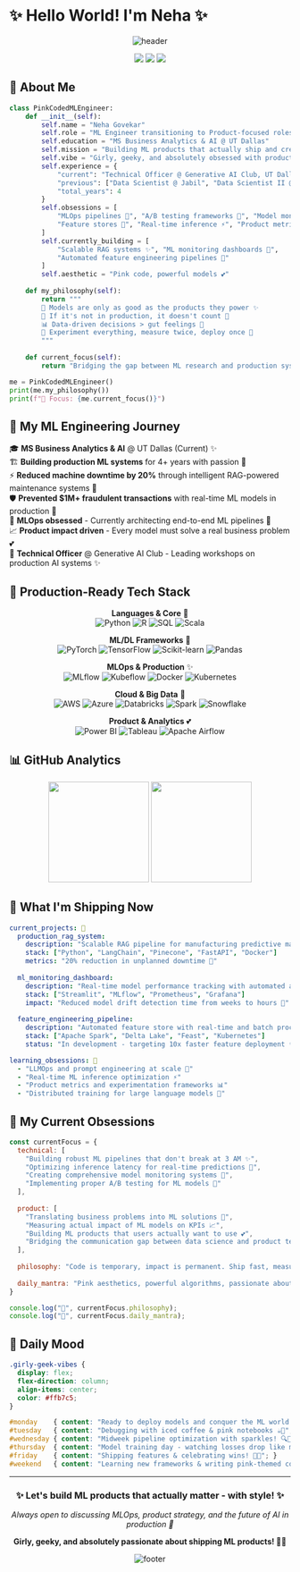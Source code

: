 # ✨ Hello World! I'm Neha ✨ 

<div align="center">
  
  ![header](https://capsule-render.vercel.app/api?type=waving&color=ffb6c1&height=300&section=header&text=Neha%20Govekar&fontSize=90&animation=fadeIn&fontAlignY=38&desc=ML%20Engineer%20💖%20Product-Focused%20Data%20Scientist%20💖%20MLOps%20Enthusiast&descAlignY=55&descAlign=62&fontColor=d6ace6)

  <a href="http://www.linkedin.com/in/neha-govekar"><img src="https://img.shields.io/badge/LinkedIn-0077B5?style=for-the-badge&logo=linkedin&logoColor=white"></a>
  <a href="mailto:neha.Govekar@utdallas.edu"><img src="https://img.shields.io/badge/Email-D14836?style=for-the-badge&logo=gmail&logoColor=white"></a>
  <a href="https://www.kaggle.com/nehagovekar"><img src="https://img.shields.io/badge/Kaggle-20BEFF?style=for-the-badge&logo=Kaggle&logoColor=white"></a>
  
</div>

## 🌸 About Me  
```python
class PinkCodedMLEngineer:
    def __init__(self):
        self.name = "Neha Govekar"
        self.role = "ML Engineer transitioning to Product-focused roles 💕"
        self.education = "MS Business Analytics & AI @ UT Dallas"
        self.mission = "Building ML products that actually ship and create impact ✨"
        self.vibe = "Girly, geeky, and absolutely obsessed with production ML! 💖"
        self.experience = {
            "current": "Technical Officer @ Generative AI Club, UT Dallas 🌟",
            "previous": ["Data Scientist @ Jabil", "Data Scientist II @ HSBC", "Data Science Intern @ Citibank"],
            "total_years": 4
        }
        self.obsessions = [
            "MLOps pipelines 💫", "A/B testing frameworks 🔬", "Model monitoring 📊",
            "Feature stores 🏪", "Real-time inference ⚡", "Product metrics 📈"
        ]
        self.currently_building = [
            "Scalable RAG systems ✨", "ML monitoring dashboards 🎀", 
            "Automated feature engineering pipelines 🌺"
        ]
        self.aesthetic = "Pink code, powerful models 💕"
        
    def my_philosophy(self):
        return """
        💭 Models are only as good as the products they power ✨
        🔄 If it's not in production, it doesn't count 💖
        📊 Data-driven decisions > gut feelings 🌸
        🧪 Experiment everything, measure twice, deploy once 💫
        """
        
    def current_focus(self):
        return "Bridging the gap between ML research and production systems with style! 💕"

me = PinkCodedMLEngineer()
print(me.my_philosophy())
print(f"🎯 Focus: {me.current_focus()}")
```

## 🌺 My ML Engineering Journey

🎓 **MS Business Analytics & AI** @ UT Dallas (Current) ✨  
🏗️ **Building production ML systems** for 4+ years with passion 💖  
⚡ **Reduced machine downtime by 20%** through intelligent RAG-powered maintenance systems 🌟  
🛡️ **Prevented $1M+ fraudulent transactions** with real-time ML models in production 💫  
🔧 **MLOps obsessed** - Currently architecting end-to-end ML pipelines 🌸  
📈 **Product impact driven** - Every model must solve a real business problem 💕  
🎯 **Technical Officer** @ Generative AI Club - Leading workshops on production AI systems ✨  

## 💖 Production-Ready Tech Stack

<div align="center">
  
  **Languages & Core** 🌸  
  ![Python](https://img.shields.io/badge/Python-FFD43B?style=for-the-badge&logo=python&logoColor=blue)
  ![R](https://img.shields.io/badge/R-276DC3?style=for-the-badge&logo=r&logoColor=white)
  ![SQL](https://img.shields.io/badge/SQL-4479A1?style=for-the-badge&logo=mysql&logoColor=white)
  ![Scala](https://img.shields.io/badge/Scala-DC322F?style=for-the-badge&logo=scala&logoColor=white)
  
  **ML/DL Frameworks** 💫  
  ![PyTorch](https://img.shields.io/badge/PyTorch-EE4C2C?style=for-the-badge&logo=pytorch&logoColor=white)
  ![TensorFlow](https://img.shields.io/badge/TensorFlow-FF6F00?style=for-the-badge&logo=tensorflow&logoColor=white)
  ![Scikit-learn](https://img.shields.io/badge/scikit_learn-F7931E?style=for-the-badge&logo=scikit-learn&logoColor=white)
  ![Pandas](https://img.shields.io/badge/Pandas-150458?style=for-the-badge&logo=pandas&logoColor=white)
  
  **MLOps & Production** ✨  
  ![MLflow](https://img.shields.io/badge/MLflow-0194E2?style=for-the-badge&logo=mlflow&logoColor=white)
  ![Kubeflow](https://img.shields.io/badge/Kubeflow-326CE5?style=for-the-badge&logo=kubernetes&logoColor=white)
  ![Docker](https://img.shields.io/badge/Docker-2CA5E0?style=for-the-badge&logo=docker&logoColor=white)
  ![Kubernetes](https://img.shields.io/badge/Kubernetes-326CE5?style=for-the-badge&logo=kubernetes&logoColor=white)
  
  **Cloud & Big Data** 🌟  
  ![AWS](https://img.shields.io/badge/AWS-FF9900?style=for-the-badge&logo=amazonaws&logoColor=white)
  ![Azure](https://img.shields.io/badge/Azure-0078D7?style=for-the-badge&logo=microsoftazure&logoColor=white)
  ![Databricks](https://img.shields.io/badge/Databricks-FF3621?style=for-the-badge&logo=databricks&logoColor=white)
  ![Spark](https://img.shields.io/badge/Apache_Spark-E25A1C?style=for-the-badge&logo=apachespark&logoColor=white)
  ![Snowflake](https://img.shields.io/badge/Snowflake-29B5E8?style=for-the-badge&logo=snowflake&logoColor=white)
  
  **Product & Analytics** 💕  
  ![Power BI](https://img.shields.io/badge/PowerBI-F2C811?style=for-the-badge&logo=powerbi&logoColor=black)
  ![Tableau](https://img.shields.io/badge/Tableau-E97627?style=for-the-badge&logo=tableau&logoColor=white)
  ![Apache Airflow](https://img.shields.io/badge/Airflow-017CEE?style=for-the-badge&logo=Apache%20Airflow&logoColor=white)
  
</div>

## 📊 GitHub Analytics

<div align="center">
  <img height="180em" src="https://github-readme-stats.vercel.app/api?username=nehagovekar&show_icons=true&theme=dracula&include_all_commits=true&count_private=true&bg_color=30,e96443,904e95&title_color=fff&text_color=fff"/>
  
  <img height="180em" src="https://github-readme-stats.vercel.app/api/top-langs/?username=nehagovekar&layout=compact&langs_count=8&theme=dracula&bg_color=30,e96443,904e95&title_color=fff&text_color=fff"/>
</div>

## 🌺 What I'm Shipping Now

```yaml
current_projects: 💖
  production_rag_system:
    description: "Scalable RAG pipeline for manufacturing predictive maintenance ✨"
    stack: ["Python", "LangChain", "Pinecone", "FastAPI", "Docker"]
    metrics: "20% reduction in unplanned downtime 🌟"
    
  ml_monitoring_dashboard:
    description: "Real-time model performance tracking with automated alerts 💫"
    stack: ["Streamlit", "MLflow", "Prometheus", "Grafana"]
    impact: "Reduced model drift detection time from weeks to hours 🌸"
    
  feature_engineering_pipeline:
    description: "Automated feature store with real-time and batch processing 💕"
    stack: ["Apache Spark", "Delta Lake", "Feast", "Kubernetes"]
    status: "In development - targeting 10x faster feature deployment ✨"

learning_obsessions: 🎀
  - "LLMOps and prompt engineering at scale 💖"
  - "Real-time ML inference optimization ⚡"
  - "Product metrics and experimentation frameworks 📊"
  - "Distributed training for large language models 🌺"
```

## 💭 My Current Obsessions
```javascript
const currentFocus = {
  technical: [
    "Building robust ML pipelines that don't break at 3 AM ✨",
    "Optimizing inference latency for real-time predictions 💫",
    "Creating comprehensive model monitoring systems 🌸",
    "Implementing proper A/B testing for ML models 💖"
  ],
  
  product: [
    "Translating business problems into ML solutions 🌟",
    "Measuring actual impact of ML models on KPIs 📈",
    "Building ML products that users actually want to use 💕",
    "Bridging the communication gap between data science and product teams 🌺"
  ],
  
  philosophy: "Code is temporary, impact is permanent. Ship fast, measure everything, iterate constantly. ✨💖",
  
  daily_mantra: "Pink aesthetics, powerful algorithms, passionate about production! 💕"
}

console.log("🎯", currentFocus.philosophy);
console.log("💖", currentFocus.daily_mantra);
```

## 💫 Daily Mood
```css
.girly-geek-vibes {
  display: flex;
  flex-direction: column;
  align-items: center;
  color: #ffb7c5;
}

#monday    { content: "Ready to deploy models and conquer the ML world! 💪✨"; }
#tuesday   { content: "Debugging with iced coffee & pink notebooks ☕💖"; }
#wednesday { content: "Midweek pipeline optimization with sparkles! 🔍💫"; }
#thursday  { content: "Model training day - watching losses drop like magic! 📈🌸"; }
#friday    { content: "Shipping features & celebrating wins! 🚀💕"; }
#weekend   { content: "Learning new frameworks & writing pink-themed code ✍️🌺"; }
```

---

<div align="center">
  
  <h3>✨ Let's build ML products that actually matter - with style! ✨</h3>
  <p><em>Always open to discussing MLOps, product strategy, and the future of AI in production 💖</em></p>
  <p><strong>Girly, geeky, and absolutely passionate about shipping ML products! 🌸💫</strong></p>
  
  ![footer](https://capsule-render.vercel.app/api?type=waving&color=ffb6c1&height=150&section=footer)
</div>
